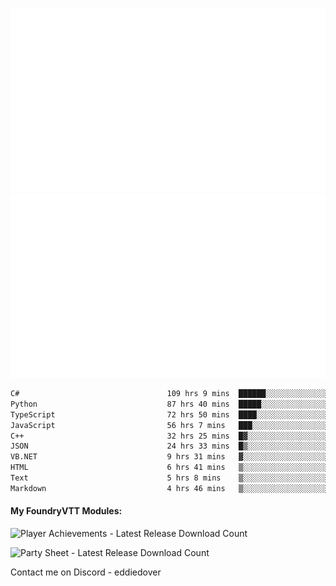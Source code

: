 
![](https://raw.githubusercontent.com/eddiedover/ghstats/master/generated/overview.svg)
![](https://raw.githubusercontent.com/eddiedover/ghstats/master/generated/languages.svg)

<!--START_SECTION:waka-->

```txt
C#                                 109 hrs 9 mins  ██████░░░░░░░░░░░░░░░░░░░   24.59 %
Python                             87 hrs 40 mins  █████░░░░░░░░░░░░░░░░░░░░   19.75 %
TypeScript                         72 hrs 50 mins  ████░░░░░░░░░░░░░░░░░░░░░   16.41 %
JavaScript                         56 hrs 7 mins   ███░░░░░░░░░░░░░░░░░░░░░░   12.64 %
C++                                32 hrs 25 mins  █▓░░░░░░░░░░░░░░░░░░░░░░░   07.30 %
JSON                               24 hrs 33 mins  █▒░░░░░░░░░░░░░░░░░░░░░░░   05.53 %
VB.NET                             9 hrs 31 mins   ▓░░░░░░░░░░░░░░░░░░░░░░░░   02.15 %
HTML                               6 hrs 41 mins   ▒░░░░░░░░░░░░░░░░░░░░░░░░   01.51 %
Text                               5 hrs 8 mins    ▒░░░░░░░░░░░░░░░░░░░░░░░░   01.16 %
Markdown                           4 hrs 46 mins   ▒░░░░░░░░░░░░░░░░░░░░░░░░   01.07 %
```

<!--END_SECTION:waka-->

#### My FoundryVTT Modules:

  ![Player Achievements - Latest Release Download Count](https://img.shields.io/badge/dynamic/json?label=Player%20Achievements%20-%20Downloads@latest&query=assets%5B1%5D.download_count&url=https%3A%2F%2Fapi.github.com%2Frepos%2FEddieDover%2Ffvtt-player-achievements%2Freleases%2Flatest)

  ![Party Sheet - Latest Release Download Count](https://img.shields.io/badge/dynamic/json?label=Party%20Sheet%20-%20Downloads@latest&query=assets%5B1%5D.download_count&url=https%3A%2F%2Fapi.github.com%2Frepos%2FEddieDover%2Ffvtt-party-sheet%2Freleases%2Flatest)

<a rel="me" href="https://techhub.social/@EddieDover"></a>

Contact me on Discord - eddiedover
